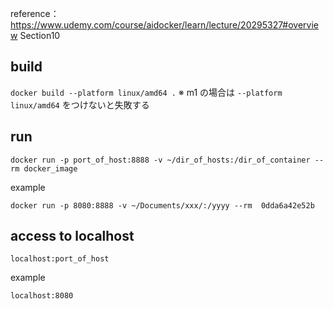 reference：https://www.udemy.com/course/aidocker/learn/lecture/20295327#overview Section10

## build

`docker build --platform linux/amd64 .`
※ m1 の場合は `--platform linux/amd64` をつけないと失敗する

## run

```docker
docker run -p port_of_host:8888 -v ~/dir_of_hosts:/dir_of_container --rm docker_image
```

example

```docker
docker run -p 8080:8888 -v ~/Documents/xxx/:/yyyy --rm  0dda6a42e52b
```

## access to localhost

```
localhost:port_of_host
```

example

```
localhost:8080
```
